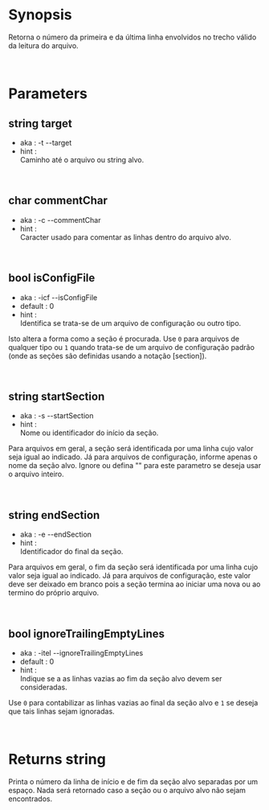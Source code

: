 # Synopsis

Retorna o número da primeira e da última linha envolvidos no trecho válido da 
leitura do arquivo.



&nbsp;

# Parameters

## string target

- aka       : -t --target
- hint      :  
  Caminho até o arquivo ou string alvo.


&nbsp;

## char commentChar

- aka       : -c --commentChar
- hint      :  
  Caracter usado para comentar as linhas dentro do arquivo alvo.


&nbsp;

## bool isConfigFile

- aka       : -icf --isConfigFile
- default   : 0
- hint      :  
  Identifica se trata-se de um arquivo de configuração ou outro tipo.

Isto altera a forma como a seção é procurada.
Use `0` para arquivos de qualquer tipo ou `1` quando trata-se de um arquivo de 
configuração padrão (onde as seções são definidas usando a notação [section]).


&nbsp;

## string startSection

- aka       : -s --startSection
- hint      :  
  Nome ou identificador do início da seção.

Para arquivos em geral, a seção será identificada por uma linha cujo valor seja 
igual ao indicado. Já para arquivos de configuração, informe apenas o nome da 
seção alvo.
Ignore ou defina "" para este parametro se deseja usar o arquivo inteiro.


&nbsp;

## string endSection

- aka       : -e --endSection
- hint      :  
  Identificador do final da seção.

Para arquivos em geral, o fim da seção será identificada por uma linha cujo 
valor seja igual ao indicado. Já para arquivos de configuração, este valor deve 
ser deixado em branco pois a seção termina ao iniciar uma nova ou ao termino do 
próprio arquivo.


&nbsp;

## bool ignoreTrailingEmptyLines

- aka       : -itel --ignoreTrailingEmptyLines
- default   : 0
- hint      :  
  Indique se a as linhas vazias ao fim da seção alvo devem ser consideradas.

Use `0` para contabilizar as linhas vazias ao final da seção alvo e `1` se 
deseja que tais linhas sejam ignoradas.




&nbsp;

# Returns string

Printa o número da linha de início e de fim da seção alvo separadas por um 
espaço. Nada será retornado caso a seção ou o arquivo alvo não sejam 
encontrados.